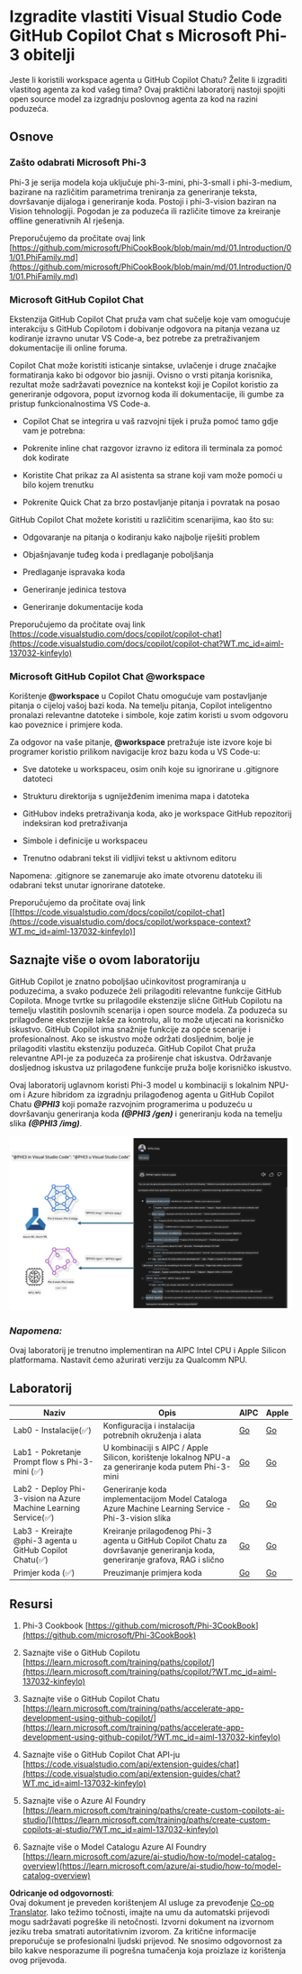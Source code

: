 <!--
CO_OP_TRANSLATOR_METADATA:
{
  "original_hash": "00b7a699de8ac405fa821f4c0f7fc0ab",
  "translation_date": "2025-07-17T03:45:52+00:00",
  "source_file": "md/02.Application/02.Code/Phi3/VSCodeExt/README.md",
  "language_code": "hr"
}
-->
# **Izgradite vlastiti Visual Studio Code GitHub Copilot Chat s Microsoft Phi-3 obitelji**

Jeste li koristili workspace agenta u GitHub Copilot Chatu? Želite li izgraditi vlastitog agenta za kod vašeg tima? Ovaj praktični laboratorij nastoji spojiti open source model za izgradnju poslovnog agenta za kod na razini poduzeća.

## **Osnove**

### **Zašto odabrati Microsoft Phi-3**

Phi-3 je serija modela koja uključuje phi-3-mini, phi-3-small i phi-3-medium, bazirane na različitim parametrima treniranja za generiranje teksta, dovršavanje dijaloga i generiranje koda. Postoji i phi-3-vision baziran na Vision tehnologiji. Pogodan je za poduzeća ili različite timove za kreiranje offline generativnih AI rješenja.

Preporučujemo da pročitate ovaj link [https://github.com/microsoft/PhiCookBook/blob/main/md/01.Introduction/01/01.PhiFamily.md](https://github.com/microsoft/PhiCookBook/blob/main/md/01.Introduction/01/01.PhiFamily.md)

### **Microsoft GitHub Copilot Chat**

Ekstenzija GitHub Copilot Chat pruža vam chat sučelje koje vam omogućuje interakciju s GitHub Copilotom i dobivanje odgovora na pitanja vezana uz kodiranje izravno unutar VS Code-a, bez potrebe za pretraživanjem dokumentacije ili online foruma.

Copilot Chat može koristiti isticanje sintakse, uvlačenje i druge značajke formatiranja kako bi odgovor bio jasniji. Ovisno o vrsti pitanja korisnika, rezultat može sadržavati poveznice na kontekst koji je Copilot koristio za generiranje odgovora, poput izvornog koda ili dokumentacije, ili gumbe za pristup funkcionalnostima VS Code-a.

- Copilot Chat se integrira u vaš razvojni tijek i pruža pomoć tamo gdje vam je potrebna:

- Pokrenite inline chat razgovor izravno iz editora ili terminala za pomoć dok kodirate

- Koristite Chat prikaz za AI asistenta sa strane koji vam može pomoći u bilo kojem trenutku

- Pokrenite Quick Chat za brzo postavljanje pitanja i povratak na posao

GitHub Copilot Chat možete koristiti u različitim scenarijima, kao što su:

- Odgovaranje na pitanja o kodiranju kako najbolje riješiti problem

- Objašnjavanje tuđeg koda i predlaganje poboljšanja

- Predlaganje ispravaka koda

- Generiranje jedinica testova

- Generiranje dokumentacije koda

Preporučujemo da pročitate ovaj link [https://code.visualstudio.com/docs/copilot/copilot-chat](https://code.visualstudio.com/docs/copilot/copilot-chat?WT.mc_id=aiml-137032-kinfeylo)

###  **Microsoft GitHub Copilot Chat @workspace**

Korištenje **@workspace** u Copilot Chatu omogućuje vam postavljanje pitanja o cijeloj vašoj bazi koda. Na temelju pitanja, Copilot inteligentno pronalazi relevantne datoteke i simbole, koje zatim koristi u svom odgovoru kao poveznice i primjere koda.

Za odgovor na vaše pitanje, **@workspace** pretražuje iste izvore koje bi programer koristio prilikom navigacije kroz bazu koda u VS Code-u:

- Sve datoteke u workspaceu, osim onih koje su ignorirane u .gitignore datoteci

- Strukturu direktorija s ugniježđenim imenima mapa i datoteka

- GitHubov indeks pretraživanja koda, ako je workspace GitHub repozitorij indeksiran kod pretraživanja

- Simbole i definicije u workspaceu

- Trenutno odabrani tekst ili vidljivi tekst u aktivnom editoru

Napomena: .gitignore se zanemaruje ako imate otvorenu datoteku ili odabrani tekst unutar ignorirane datoteke.

Preporučujemo da pročitate ovaj link [[https://code.visualstudio.com/docs/copilot/copilot-chat](https://code.visualstudio.com/docs/copilot/workspace-context?WT.mc_id=aiml-137032-kinfeylo)]

## **Saznajte više o ovom laboratoriju**

GitHub Copilot je znatno poboljšao učinkovitost programiranja u poduzećima, a svako poduzeće želi prilagoditi relevantne funkcije GitHub Copilota. Mnoge tvrtke su prilagodile ekstenzije slične GitHub Copilotu na temelju vlastitih poslovnih scenarija i open source modela. Za poduzeća su prilagođene ekstenzije lakše za kontrolu, ali to može utjecati na korisničko iskustvo. GitHub Copilot ima snažnije funkcije za opće scenarije i profesionalnost. Ako se iskustvo može održati dosljednim, bolje je prilagoditi vlastitu ekstenziju poduzeća. GitHub Copilot Chat pruža relevantne API-je za poduzeća za proširenje chat iskustva. Održavanje dosljednog iskustva uz prilagođene funkcije pruža bolje korisničko iskustvo.

Ovaj laboratorij uglavnom koristi Phi-3 model u kombinaciji s lokalnim NPU-om i Azure hibridom za izgradnju prilagođenog agenta u GitHub Copilot Chatu ***@PHI3*** koji pomaže razvojnim programerima u poduzeću u dovršavanju generiranja koda ***(@PHI3 /gen)*** i generiranju koda na temelju slika ***(@PHI3 /img)***.

![PHI3](../../../../../../../translated_images/cover.1017ebc9a7c46d095fe0b942687287803c03933d2d1d439d14e10fa1442a864d.hr.png)

### ***Napomena:***

Ovaj laboratorij je trenutno implementiran na AIPC Intel CPU i Apple Silicon platformama. Nastavit ćemo ažurirati verziju za Qualcomm NPU.

## **Laboratorij**

| Naziv | Opis | AIPC | Apple |
| ------------ | ----------- | -------- |-------- |
| Lab0 - Instalacije(✅) | Konfiguracija i instalacija potrebnih okruženja i alata | [Go](./HOL/AIPC/01.Installations.md) |[Go](./HOL/Apple/01.Installations.md) |
| Lab1 - Pokretanje Prompt flow s Phi-3-mini (✅) | U kombinaciji s AIPC / Apple Silicon, korištenje lokalnog NPU-a za generiranje koda putem Phi-3-mini | [Go](./HOL/AIPC/02.PromptflowWithNPU.md) |  [Go](./HOL/Apple/02.PromptflowWithMLX.md) |
| Lab2 - Deploy Phi-3-vision na Azure Machine Learning Service(✅) | Generiranje koda implementacijom Model Cataloga Azure Machine Learning Service - Phi-3-vision slika | [Go](./HOL/AIPC/03.DeployPhi3VisionOnAzure.md) |[Go](./HOL/Apple/03.DeployPhi3VisionOnAzure.md) |
| Lab3 - Kreirajte @phi-3 agenta u GitHub Copilot Chatu(✅)  | Kreiranje prilagođenog Phi-3 agenta u GitHub Copilot Chatu za dovršavanje generiranja koda, generiranje grafova, RAG i slično | [Go](./HOL/AIPC/04.CreatePhi3AgentInVSCode.md) | [Go](./HOL/Apple/04.CreatePhi3AgentInVSCode.md) |
| Primjer koda (✅)  | Preuzimanje primjera koda | [Go](../../../../../../../code/07.Lab/01/AIPC) | [Go](../../../../../../../code/07.Lab/01/Apple) |

## **Resursi**

1. Phi-3 Cookbook [https://github.com/microsoft/Phi-3CookBook](https://github.com/microsoft/Phi-3CookBook)

2. Saznajte više o GitHub Copilotu [https://learn.microsoft.com/training/paths/copilot/](https://learn.microsoft.com/training/paths/copilot/?WT.mc_id=aiml-137032-kinfeylo)

3. Saznajte više o GitHub Copilot Chatu [https://learn.microsoft.com/training/paths/accelerate-app-development-using-github-copilot/](https://learn.microsoft.com/training/paths/accelerate-app-development-using-github-copilot/?WT.mc_id=aiml-137032-kinfeylo)

4. Saznajte više o GitHub Copilot Chat API-ju [https://code.visualstudio.com/api/extension-guides/chat](https://code.visualstudio.com/api/extension-guides/chat?WT.mc_id=aiml-137032-kinfeylo)

5. Saznajte više o Azure AI Foundry [https://learn.microsoft.com/training/paths/create-custom-copilots-ai-studio/](https://learn.microsoft.com/training/paths/create-custom-copilots-ai-studio/?WT.mc_id=aiml-137032-kinfeylo)

6. Saznajte više o Model Catalogu Azure AI Foundry [https://learn.microsoft.com/azure/ai-studio/how-to/model-catalog-overview](https://learn.microsoft.com/azure/ai-studio/how-to/model-catalog-overview)

**Odricanje od odgovornosti**:  
Ovaj dokument je preveden korištenjem AI usluge za prevođenje [Co-op Translator](https://github.com/Azure/co-op-translator). Iako težimo točnosti, imajte na umu da automatski prijevodi mogu sadržavati pogreške ili netočnosti. Izvorni dokument na izvornom jeziku treba smatrati autoritativnim izvorom. Za kritične informacije preporučuje se profesionalni ljudski prijevod. Ne snosimo odgovornost za bilo kakve nesporazume ili pogrešna tumačenja koja proizlaze iz korištenja ovog prijevoda.